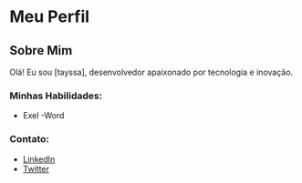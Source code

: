 # Meu Perfil

## Sobre Mim
Olá! Eu sou [tayssa], desenvolvedor apaixonado por tecnologia e inovação.

### Minhas Habilidades:
- Exel
-Word
### Contato:
- [LinkedIn](https://www.linkedin.com/in/seu-linkedin)
- [Twitter](https://twitter.com/seu-twitter)